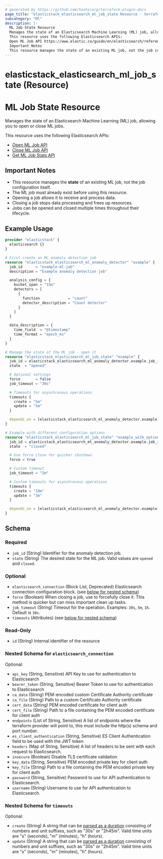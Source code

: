 ```yaml
---
# generated by https://github.com/hashicorp/terraform-plugin-docs
page_title: "elasticstack_elasticsearch_ml_job_state Resource - terraform-provider-elasticstack"
subcategory: "Ml"
description: |-
  ML Job State Resource
  Manages the state of an Elasticsearch Machine Learning (ML) job, allowing you to open or close ML jobs.
  This resource uses the following Elasticsearch APIs:
  Open ML Job API https://www.elastic.co/guide/en/elasticsearch/reference/current/ml-open-job.htmlClose ML Job API https://www.elastic.co/guide/en/elasticsearch/reference/current/ml-close-job.htmlGet ML Job Stats API https://www.elastic.co/guide/en/elasticsearch/reference/current/ml-get-job-stats.html
  Important Notes
  This resource manages the state of an existing ML job, not the job configuration itself.The ML job must already exist before using this resource.Opening a job allows it to receive and process data.Closing a job stops data processing and frees up resources.Jobs can be opened and closed multiple times throughout their lifecycle.
---
```


# elasticstack_elasticsearch_ml_job_state (Resource)

# ML Job State Resource

Manages the state of an Elasticsearch Machine Learning (ML) job, allowing you to open or close ML jobs.

This resource uses the following Elasticsearch APIs:
- [Open ML Job API](https://www.elastic.co/guide/en/elasticsearch/reference/current/ml-open-job.html)
- [Close ML Job API](https://www.elastic.co/guide/en/elasticsearch/reference/current/ml-close-job.html)
- [Get ML Job Stats API](https://www.elastic.co/guide/en/elasticsearch/reference/current/ml-get-job-stats.html)

## Important Notes

- This resource manages the **state** of an existing ML job, not the job configuration itself.
- The ML job must already exist before using this resource.
- Opening a job allows it to receive and process data.
- Closing a job stops data processing and frees up resources.
- Jobs can be opened and closed multiple times throughout their lifecycle.

## Example Usage

```terraform
provider "elasticstack" {
  elasticsearch {}
}

# First create an ML anomaly detection job
resource "elasticstack_elasticsearch_ml_anomaly_detector" "example" {
  job_id      = "example-ml-job"
  description = "Example anomaly detection job"

  analysis_config = {
    bucket_span = "15m"
    detectors = [
      {
        function             = "count"
        detector_description = "Count detector"
      }
    ]
  }

  data_description = {
    time_field  = "@timestamp"
    time_format = "epoch_ms"
  }
}

# Manage the state of the ML job - open it
resource "elasticstack_elasticsearch_ml_job_state" "example" {
  job_id = elasticstack_elasticsearch_ml_anomaly_detector.example.job_id
  state  = "opened"

  # Optional settings
  force       = false
  job_timeout = "30s"

  # Timeouts for asynchronous operations
  timeouts {
    create = "5m"
    update = "5m"
  }

  depends_on = [elasticstack_elasticsearch_ml_anomaly_detector.example]
}

# Example with different configuration options
resource "elasticstack_elasticsearch_ml_job_state" "example_with_options" {
  job_id = elasticstack_elasticsearch_ml_anomaly_detector.example.job_id
  state  = "closed"

  # Use force close for quicker shutdown
  force = true

  # Custom timeout
  job_timeout = "2m"

  # Custom timeouts for asynchronous operations  
  timeouts {
    create = "10m"
    update = "3m"
  }

  depends_on = [elasticstack_elasticsearch_ml_anomaly_detector.example]
}
```

<!-- schema generated by tfplugindocs -->
## Schema

### Required

- `job_id` (String) Identifier for the anomaly detection job.
- `state` (String) The desired state for the ML job. Valid values are `opened` and `closed`.

### Optional

- `elasticsearch_connection` (Block List, Deprecated) Elasticsearch connection configuration block. (see [below for nested schema](#nestedblock--elasticsearch_connection))
- `force` (Boolean) When closing a job, use to forcefully close it. This method is quicker but can miss important clean up tasks.
- `job_timeout` (String) Timeout for the operation. Examples: `30s`, `5m`, `1h`. Default is `30s`.
- `timeouts` (Attributes) (see [below for nested schema](#nestedatt--timeouts))

### Read-Only

- `id` (String) Internal identifier of the resource

<a id="nestedblock--elasticsearch_connection"></a>
### Nested Schema for `elasticsearch_connection`

Optional:

- `api_key` (String, Sensitive) API Key to use for authentication to Elasticsearch
- `bearer_token` (String, Sensitive) Bearer Token to use for authentication to Elasticsearch
- `ca_data` (String) PEM-encoded custom Certificate Authority certificate
- `ca_file` (String) Path to a custom Certificate Authority certificate
- `cert_data` (String) PEM encoded certificate for client auth
- `cert_file` (String) Path to a file containing the PEM encoded certificate for client auth
- `endpoints` (List of String, Sensitive) A list of endpoints where the terraform provider will point to, this must include the http(s) schema and port number.
- `es_client_authentication` (String, Sensitive) ES Client Authentication field to be used with the JWT token
- `headers` (Map of String, Sensitive) A list of headers to be sent with each request to Elasticsearch.
- `insecure` (Boolean) Disable TLS certificate validation
- `key_data` (String, Sensitive) PEM encoded private key for client auth
- `key_file` (String) Path to a file containing the PEM encoded private key for client auth
- `password` (String, Sensitive) Password to use for API authentication to Elasticsearch.
- `username` (String) Username to use for API authentication to Elasticsearch.


<a id="nestedatt--timeouts"></a>
### Nested Schema for `timeouts`

Optional:

- `create` (String) A string that can be [parsed as a duration](https://pkg.go.dev/time#ParseDuration) consisting of numbers and unit suffixes, such as "30s" or "2h45m". Valid time units are "s" (seconds), "m" (minutes), "h" (hours).
- `update` (String) A string that can be [parsed as a duration](https://pkg.go.dev/time#ParseDuration) consisting of numbers and unit suffixes, such as "30s" or "2h45m". Valid time units are "s" (seconds), "m" (minutes), "h" (hours).

